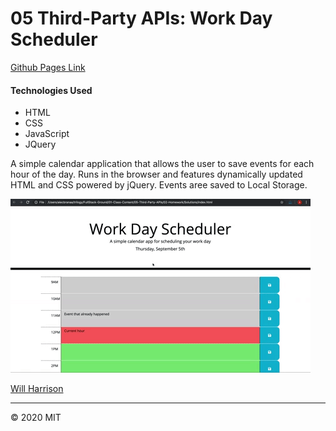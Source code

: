# 05 Third-Party APIs: Work Day Scheduler
<a href='https://willh33.github.io/will_h_homework_5/'>Github Pages Link</a>

<h4>Technologies Used</h4>
<ul>
	<li>HTML</li>
	<li>CSS</li>
	<li>JavaScript</li>
	<li>JQuery</li>
</ul>

A simple calendar application that allows the user to save events for each hour of the day. Runs in the browser and features dynamically updated HTML and CSS powered by jQuery. Events aree saved to Local Storage.

<img src="./Assets/05-third-party-apis-homework-demo.gif">

<a href='https://github.com/willh33'>Will Harrison</a>

- - -
© 2020 MIT
